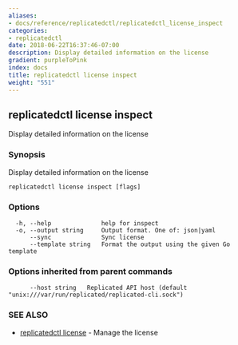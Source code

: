 ```yaml
---
aliases:
- docs/reference/replicatedctl/replicatedctl_license_inspect
categories:
- replicatedctl
date: 2018-06-22T16:37:46-07:00
description: Display detailed information on the license
gradient: purpleToPink
index: docs
title: replicatedctl license inspect
weight: "551"
---
```


## replicatedctl license inspect

Display detailed information on the license

### Synopsis

Display detailed information on the license

```
replicatedctl license inspect [flags]
```

### Options

```
  -h, --help              help for inspect
  -o, --output string     Output format. One of: json|yaml
      --sync              Sync license
      --template string   Format the output using the given Go template
```

### Options inherited from parent commands

```
      --host string   Replicated API host (default "unix:///var/run/replicated/replicated-cli.sock")
```

### SEE ALSO

* [replicatedctl license](/api/replicatedctl/replicatedctl_license/)	 - Manage the license

